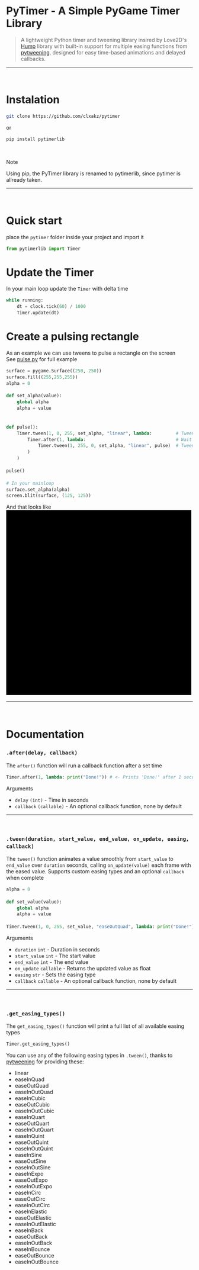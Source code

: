 # PyTimer - A Simple PyGame Timer Library
> A lightweight Python timer and tweening library insired by Love2D's [Hump](https://github.com/vrld/hump) library with built-in support for multiple easing functions from [pytweening](https://github.com/asweigart/pytweening), designed for easy time-based animations and delayed callbacks.

-----

<br/>

# Instalation
```bash
git clone https://github.com/clxakz/pytimer
```
or
```bash
pip install pytimerlib
```

<br/>

> [!NOTE]
> Using pip, the PyTimer library is renamed to pytimerlib, since pytimer is allready taken.

-----

<br/>

# Quick start
place the `pytimer` folder inside your project and import it
```python
from pytimerlib import Timer
```

# Update the Timer
In your main loop update the `Timer` with delta time
```python
while running:
    dt = clock.tick(60) / 1000
    Timer.update(dt)
```

# Create a pulsing rectangle
As an example we can use tweens to pulse a rectangle on the screen <br/>
See [pulse.py](https://github.com/clxakz/pytimer/blob/main/examples/pulse.py) for full example
```python
surface = pygame.Surface((250, 250))
surface.fill((255,255,255))
alpha = 0

def set_alpha(value):
    global alpha
    alpha = value


def pulse():
    Timer.tween(1, 0, 255, set_alpha, "linear", lambda:         # Tween from 0 to 255
        Timer.after(1, lambda:                                  # Wait 1 second
            Timer.tween(1, 255, 0, set_alpha, "linear", pulse)  # Tween from 255 to 0 and repeat pulse
        )
    )

pulse()

# In your mainloop
surface.set_alpha(alpha)
screen.blit(surface, (125, 125))
```

And that looks like
<img src="assets/demo.gif" alt="Alt text" width="500" />


-----

<br/>


# Documentation
### `.after(delay, callback)`
The `after()` function will run a callback function after a set time
```python
Timer.after(1, lambda: print("Done!")) # <- Prints 'Done!' after 1 second
```

Arguments
- `delay` `(int)` - Time in seconds
- `callback` `(callable)` - An optional callback function, none by default

-----

<br/>

### `.tween(duration, start_value, end_value, on_update, easing, callback)`
The `tween()` function animates a value smoothly from `start_value` to `end_value` over `duration` seconds, calling `on_update(value)` each frame with the eased value. Supports custom easing types and an optional `callback` when complete
```python
alpha = 0

def set_value(value):
    global alpha
    alpha = value

Timer.tween(1, 0, 255, set_value, "easeOutQuad", lambda: print("Done!")) # <- Smoothly animates alpha from 0 to 255 using the easeOutQuad easing type. Prints 'Done!' when finished.
```

Arguments
- `duration` `int` - Duration in seconds
- `start_value` `int` - The start value
- `end_value` `int` - The end value
- `on_update` `callable` - Returns the updated value as float
- `easing` `str` - Sets the easing type
- `callback` `callable` - An optional callback function, none by default

-----

<br/>

### `.get_easing_types()`
The `get_easing_types()` function will print a full list of all available easing types
```python
Timer.get_easing_types()
```

You can use any of the following easing types in `.tween()`, thanks to [pytweening](https://github.com/asweigart/pytweening) for providing these:
- linear
- easeInQuad
- easeOutQuad
- easeInOutQuad
- easeInCubic
- easeOutCubic
- easeInOutCubic
- easeInQuart
- easeOutQuart
- easeInOutQuart
- easeInQuint
- easeOutQuint
- easeInOutQuint
- easeInSine
- easeOutSine
- easeInOutSine
- easeInExpo
- easeOutExpo
- easeInOutExpo
- easeInCirc
- easeOutCirc
- easeInOutCirc
- easeInElastic
- easeOutElastic
- easeInOutElastic
- easeInBack
- easeOutBack
- easeInOutBack
- easeInBounce
- easeOutBounce
- easeInOutBounce